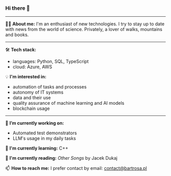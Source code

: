### Hi there 👋
---
🧔‍♂️ **About me:**
I'm an enthusiast of new technologies. I try to stay up to date with news from the world of science. Privately, a lover of walks, mountains and books.

---
🛠 **Tech stack:**
- languages: Python, SQL, TypeScript
- cloud: Azure, AWS

💡 **I'm interested in:**
- automation of tasks and processes
- autonomy of IT systems
- data and their use
- quality assurance of machine learning and AI models
- blockchain usage
---
🔭 **I’m currently working on:** 
- Automated test demonstrators
- LLM's usage in my daily tasks
  
🌱 **I'm currently learning:** 
C++

📖 **I'm currently reading:** 
*Other Songs* by Jacek Dukaj

📫 **How to reach me:** 
I prefer contact by email: contact@bartrosa.pl
<!--
---
My projects:
saucedemo-qa-xxx
-->
<!--
**bartrosa/bartrosa** is a ✨ _special_ ✨ repository because its `README.md` (this file) appears on your GitHub profile.

Here are some ideas to get you started:

- 🔭 I’m currently working on ...
- 🌱 I’m currently learning ...
- 👯 I’m looking to collaborate on ...
- 🤔 I’m looking for help with ...
- 💬 Ask me about ...
- 📫 How to reach me: ...
- 😄 Pronouns: ...
- ⚡ Fun fact: ...
-->
